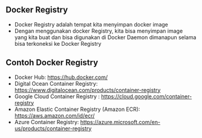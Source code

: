 ## Docker Registry

- Docker Registry adalah tempat kita menyimpan docker image
- Dengan menggunakan docker Registry, kita bisa menyimpan image yang kita buat dan bisa digunakan di Docker Daemon dimanapun selama bisa terkoneksi ke Docker Registry 

## Contoh Docker Registry
- Docker Hub: https://hub.docker.com/
- Digital Ocean Container Registry: https://www.digitalocean.com/products/container-registry
- Google Cloud Container Registry : https://cloud.google.com/container-registry
- Amazon Elastic Container Registry (Amazon ECR): https://aws.amazon.com/id/ecr/
- Azure Container Registry: https://azure.microsoft.com/en-us/products/container-registry